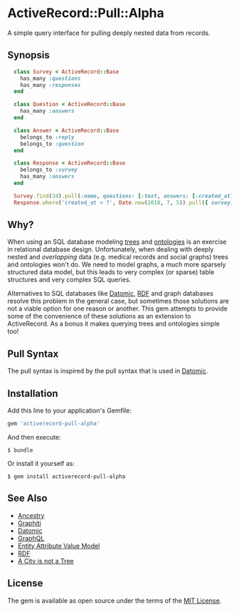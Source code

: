 # ActiveRecord::Pull::Alpha

A simple query interface for pulling deeply nested data from records.

## Synopsis

```ruby
  class Survey < ActiveRecord::Base
    has_many :questions
    has_many :responses
  end

  class Question < ActiveRecord::Base
    has_many :answers
  end

  class Answer < ActiveRecord::Base
    belongs_to :reply
    belongs_to :question
  end

  class Response < ActiveRecord::Base
    belongs_to :survey
    has_many :answers
  end

  Survey.find(34).pull(:name, questions: [:text, answers: [:created_at]])
  Response.where('created_at < ?', Date.new(2018, 7, 5)).pull({ survey: :name }, { answers: :value }) 
```

## Why?

When using an SQL database modeling [trees][tree] and [ontologies][ontology] is an exercise in relational database design.
Unfortunately, when dealing with deeply nested and *overlapping* data (e.g. medical records and social graphs)
trees and ontologies won't do. We need to model graphs, a much more sparsely structured data model, but
this leads to very complex (or sparse) table structures and very complex SQL queries.

Alternatives to SQL databases like [Datomic][datomic], [RDF][rdf] and graph databases resolve this problem in the general case,
but sometimes those solutions are not a viable option for one reason or another. This gem attempts to provide some of the
convenience of these solutions as an extension to ActiveRecord. As a bonus it makes querying trees and ontologies simple too!

## Pull Syntax

The pull syntax is inspired by the pull syntax that is used in [Datomic][datomic-pull].

## Installation

Add this line to your application's Gemfile:

```ruby
gem 'activerecord-pull-alpha'
```

And then execute:

    $ bundle

Or install it yourself as:

    $ gem install activerecord-pull-alpha

## See Also

- [Ancestry](https://github.com/stefankroes/ancestry)
- [Graphiti](https://www.graphiti.dev/)
- [Datomic][datomic]
- [GraphQL](https://graphql.org/)
- [Entity Attribute Value Model][eav-model]
- [RDF][rdf]
- [A City is not a Tree](https://www.patternlanguage.com/archive/cityisnotatree.html)

## License

The gem is available as open source under the terms of the [MIT License](https://opensource.org/licenses/MIT).

[datomic]: https://www.datomic.com/
[datomic-pull]: https://docs.datomic.com/on-prem/pull.html#pull-grammar
[eav-model]: https://en.wikipedia.org/wiki/Entity%E2%80%93attribute%E2%80%93value_model
[rdf]: https://en.wikipedia.org/wiki/Resource_Description_Framework
[tree]: https://en.wikipedia.org/wiki/Tree_(data_structure)
[graph]: https://en.wikipedia.org/wiki/Graph_(abstract_data_type)
[ontology]: https://en.wikipedia.org/wiki/Ontology_(information_science)
